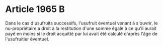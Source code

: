 # Article 1965 B

Dans le cas d'usufruits successifs, l'usufruit éventuel venant à s'ouvrir, le nu-propriétaire a droit à la restitution d'une
somme égale à ce qu'il aurait payé en moins si le droit acquitté par lui avait été calculé d'après l'âge de l'usufruitier
éventuel.

